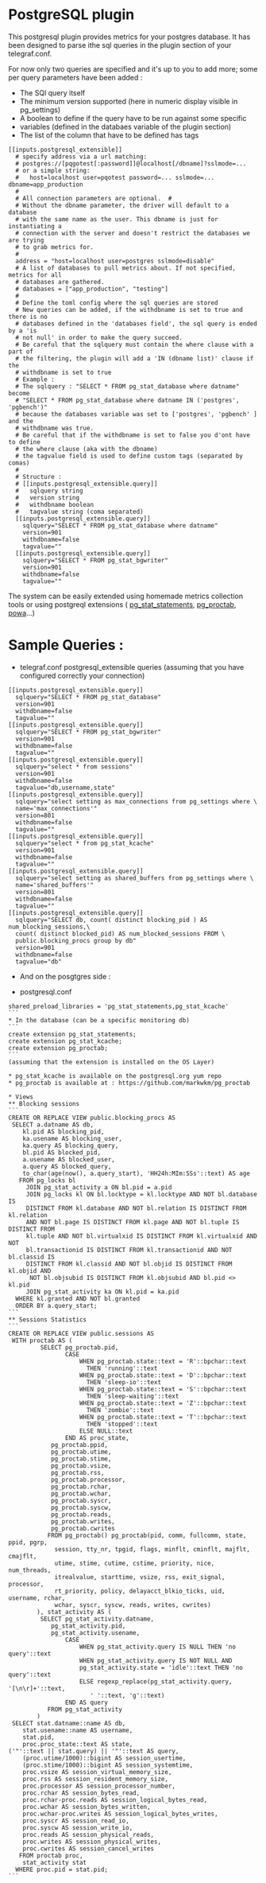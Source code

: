 # PostgreSQL plugin

This postgresql plugin provides metrics for your postgres database. It has been
designed to parse ithe sql queries in the plugin section of your telegraf.conf.

For now only two queries are specified and it's up to you to add more; some per
query parameters have been added :

* The SQl query itself
* The minimum version supported (here in numeric display visible in pg_settings)
* A boolean to define if the query have to be run against some specific
* variables (defined in the databaes variable of the plugin section)
* The list of the column that have to be defined has tags

```
[[inputs.postgresql_extensible]]
  # specify address via a url matching:
  # postgres://[pqgotest[:password]]@localhost[/dbname]?sslmode=...
  # or a simple string:
  #   host=localhost user=pqotest password=... sslmode=... dbname=app_production
  #
  # All connection parameters are optional.  #
  # Without the dbname parameter, the driver will default to a database
  # with the same name as the user. This dbname is just for instantiating a
  # connection with the server and doesn't restrict the databases we are trying
  # to grab metrics for.
  #
  address = "host=localhost user=postgres sslmode=disable"
  # A list of databases to pull metrics about. If not specified, metrics for all
  # databases are gathered.
  # databases = ["app_production", "testing"]
  #
  # Define the toml config where the sql queries are stored
  # New queries can be added, if the withdbname is set to true and there is no
  # databases defined in the 'databases field', the sql query is ended by a 'is
  # not null' in order to make the query succeed.
  # Be careful that the sqlquery must contain the where clause with a part of
  # the filtering, the plugin will add a 'IN (dbname list)' clause if the
  # withdbname is set to true
  # Example :
  # The sqlquery : "SELECT * FROM pg_stat_database where datname" become
  # "SELECT * FROM pg_stat_database where datname IN ('postgres', 'pgbench')"
  # because the databases variable was set to ['postgres', 'pgbench' ] and the
  # withdbname was true.
  # Be careful that if the withdbname is set to false you d'ont have to define
  # the where clause (aka with the dbname)
  # the tagvalue field is used to define custom tags (separated by comas)
  #
  # Structure :
  # [[inputs.postgresql_extensible.query]]
  #   sqlquery string
  #   version string
  #   withdbname boolean
  #   tagvalue string (coma separated)
  [[inputs.postgresql_extensible.query]]
    sqlquery="SELECT * FROM pg_stat_database where datname"
    version=901
    withdbname=false
    tagvalue=""
  [[inputs.postgresql_extensible.query]]
    sqlquery="SELECT * FROM pg_stat_bgwriter"
    version=901
    withdbname=false
    tagvalue=""
```

The system can be easily extended using homemade metrics collection tools or
using postgreql extensions (
[pg_stat_statements](http://www.postgresql.org/docs/current/static/pgstatstatements.html), [pg_proctab](https://github.com/markwkm/pg_proctab),
[powa](http://dalibo.github.io/powa/)...)

# Sample Queries :
- telegraf.conf postgresql_extensible queries (assuming that you have configured
 correctly your connection)
```
[[inputs.postgresql_extensible.query]]
  sqlquery="SELECT * FROM pg_stat_database"
  version=901
  withdbname=false
  tagvalue=""
[[inputs.postgresql_extensible.query]]
  sqlquery="SELECT * FROM pg_stat_bgwriter"
  version=901
  withdbname=false
  tagvalue=""
[[inputs.postgresql_extensible.query]]
  sqlquery="select * from sessions"
  version=901
  withdbname=false
  tagvalue="db,username,state"
[[inputs.postgresql_extensible.query]]
  sqlquery="select setting as max_connections from pg_settings where \
  name='max_connections'"
  version=801
  withdbname=false
  tagvalue=""
[[inputs.postgresql_extensible.query]]
  sqlquery="select * from pg_stat_kcache"
  version=901
  withdbname=false
  tagvalue=""
[[inputs.postgresql_extensible.query]]
  sqlquery="select setting as shared_buffers from pg_settings where \
  name='shared_buffers'"
  version=801
  withdbname=false
  tagvalue=""
[[inputs.postgresql_extensible.query]]
  sqlquery="SELECT db, count( distinct blocking_pid ) AS num_blocking_sessions,\
  count( distinct blocked_pid) AS num_blocked_sessions FROM \
  public.blocking_procs group by db"
  version=901
  withdbname=false
  tagvalue="db"
```

- And on the posgtgres side :

* postgresql.conf
````
shared_preload_libraries = 'pg_stat_statements,pg_stat_kcache'
```
* In the database (can be a specific monitoring db)
```
create extension pg_stat_statements;
create extension pg_stat_kcache;
create extension pg_proctab;
```
(assuming that the extension is installed on the OS Layer)

* pg_stat_kcache is available on the postgresql.org yum repo
* pg_proctab is available at : https://github.com/markwkm/pg_proctab

* Views
** Blocking sessions
```
CREATE OR REPLACE VIEW public.blocking_procs AS
 SELECT a.datname AS db,
    kl.pid AS blocking_pid,
    ka.usename AS blocking_user,
    ka.query AS blocking_query,
    bl.pid AS blocked_pid,
    a.usename AS blocked_user,
    a.query AS blocked_query,
    to_char(age(now(), a.query_start), 'HH24h:MIm:SSs'::text) AS age
   FROM pg_locks bl
     JOIN pg_stat_activity a ON bl.pid = a.pid
     JOIN pg_locks kl ON bl.locktype = kl.locktype AND NOT bl.database IS
     DISTINCT FROM kl.database AND NOT bl.relation IS DISTINCT FROM kl.relation
     AND NOT bl.page IS DISTINCT FROM kl.page AND NOT bl.tuple IS DISTINCT FROM
     kl.tuple AND NOT bl.virtualxid IS DISTINCT FROM kl.virtualxid AND NOT
     bl.transactionid IS DISTINCT FROM kl.transactionid AND NOT bl.classid IS
     DISTINCT FROM kl.classid AND NOT bl.objid IS DISTINCT FROM kl.objid AND
      NOT bl.objsubid IS DISTINCT FROM kl.objsubid AND bl.pid <> kl.pid
     JOIN pg_stat_activity ka ON kl.pid = ka.pid
  WHERE kl.granted AND NOT bl.granted
  ORDER BY a.query_start;
```
** Sessions Statistics
```
CREATE OR REPLACE VIEW public.sessions AS
 WITH proctab AS (
         SELECT pg_proctab.pid,
                CASE
                    WHEN pg_proctab.state::text = 'R'::bpchar::text
                      THEN 'running'::text
                    WHEN pg_proctab.state::text = 'D'::bpchar::text
                      THEN 'sleep-io'::text
                    WHEN pg_proctab.state::text = 'S'::bpchar::text
                      THEN 'sleep-waiting'::text
                    WHEN pg_proctab.state::text = 'Z'::bpchar::text
                      THEN 'zombie'::text
                    WHEN pg_proctab.state::text = 'T'::bpchar::text
                      THEN 'stopped'::text
                    ELSE NULL::text
                END AS proc_state,
            pg_proctab.ppid,
            pg_proctab.utime,
            pg_proctab.stime,
            pg_proctab.vsize,
            pg_proctab.rss,
            pg_proctab.processor,
            pg_proctab.rchar,
            pg_proctab.wchar,
            pg_proctab.syscr,
            pg_proctab.syscw,
            pg_proctab.reads,
            pg_proctab.writes,
            pg_proctab.cwrites
           FROM pg_proctab() pg_proctab(pid, comm, fullcomm, state, ppid, pgrp,
             session, tty_nr, tpgid, flags, minflt, cminflt, majflt, cmajflt,
             utime, stime, cutime, cstime, priority, nice, num_threads,
             itrealvalue, starttime, vsize, rss, exit_signal, processor,
             rt_priority, policy, delayacct_blkio_ticks, uid, username, rchar,
             wchar, syscr, syscw, reads, writes, cwrites)
        ), stat_activity AS (
         SELECT pg_stat_activity.datname,
            pg_stat_activity.pid,
            pg_stat_activity.usename,
                CASE
                    WHEN pg_stat_activity.query IS NULL THEN 'no query'::text
                    WHEN pg_stat_activity.query IS NOT NULL AND
                    pg_stat_activity.state = 'idle'::text THEN 'no query'::text
                    ELSE regexp_replace(pg_stat_activity.query, '[\n\r]+'::text,
                       ' '::text, 'g'::text)
                END AS query
           FROM pg_stat_activity
        )
 SELECT stat.datname::name AS db,
    stat.usename::name AS username,
    stat.pid,
    proc.proc_state::text AS state,
('"'::text || stat.query) || '"'::text AS query,
    (proc.utime/1000)::bigint AS session_usertime,
    (proc.stime/1000)::bigint AS session_systemtime,
    proc.vsize AS session_virtual_memory_size,
    proc.rss AS session_resident_memory_size,
    proc.processor AS session_processor_number,
    proc.rchar AS session_bytes_read,
    proc.rchar-proc.reads AS session_logical_bytes_read,
    proc.wchar AS session_bytes_written,
    proc.wchar-proc.writes AS session_logical_bytes_writes,
    proc.syscr AS session_read_io,
    proc.syscw AS session_write_io,
    proc.reads AS session_physical_reads,
    proc.writes AS session_physical_writes,
    proc.cwrites AS session_cancel_writes
   FROM proctab proc,
    stat_activity stat
  WHERE proc.pid = stat.pid;
```
